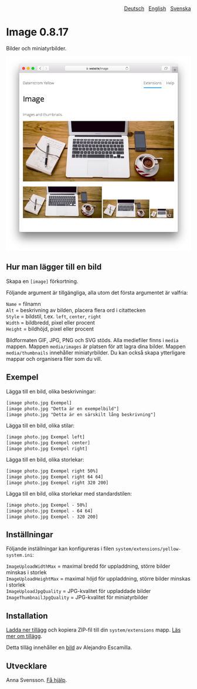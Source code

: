 <p align="right"><a href="README-de.md">Deutsch</a> &nbsp; <a href="README.md">English</a> &nbsp; <a href="README-sv.md">Svenska</a></p>

# Image 0.8.17

Bilder och miniatyrbilder.

<p align="center"><img src="image-screenshot.png?raw=true" alt="Skärmdump"></p>

## Hur man lägger till en bild

Skapa en `[image]` förkortning.

Följande argument är tillgängliga, alla utom det första argumentet är valfria:
 
`Name` = filnamn  
`Alt` = beskrivning av bilden, placera flera ord i citattecken  
`Style` = bildstil, t.ex. `left`, `center`, `right`  
`Width` = bildbredd, pixel eller procent  
`Height` = bildhöjd, pixel eller procent  

Bildformaten GIF, JPG, PNG och SVG stöds. Alla mediefiler finns i `media` mappen.
Mappen `media/images` är platsen för att lagra dina bilder. Mappen `media/thumbnails` innehåller miniatyrbilder. Du kan också skapa ytterligare mappar och organisera filer som du vill.

## Exempel

Lägga till en bild, olika beskrivningar:

    [image photo.jpg Exempel]
    [image photo.jpg "Detta är en exempelbild"]
    [image photo.jpg "Detta är en särskilt lång beskrivning"]

Lägga till en bild, olika stilar:

    [image photo.jpg Exempel left]
    [image photo.jpg Exempel center]
    [image photo.jpg Exempel right]

Lägga till en bild, olika storlekar:

    [image photo.jpg Exempel right 50%]
    [image photo.jpg Exempel right 64 64]
    [image photo.jpg Exempel right 320 200]

Lägga till en bild, olika storlekar med standardstilen:

    [image photo.jpg Exempel - 50%]
    [image photo.jpg Exempel - 64 64]
    [image photo.jpg Exempel - 320 200]

## Inställningar

Följande inställningar kan konfigureras i filen `system/extensions/yellow-system.ini`:

`ImageUploadWidthMax` = maximal bredd för uppladdning, större bilder minskas i storlek  
`ImageUploadHeightMax` = maximal höjd för uppladdning, större bilder minskas i storlek  
`ImageUploadJpgQuality` = JPG-kvalitet för uppladdade bilder  
`ImageThumbnailJpgQuality` = JPG-kvalitet för miniatyrbilder  

## Installation

[Ladda ner tillägg](https://github.com/annaesvensson/yellow-image/archive/main.zip) och kopiera ZIP-fil till din `system/extensions` mapp. [Läs mer om tillägg](https://github.com/annaesvensson/yellow-update/tree/main/README-sv.md).

Detta tilläg innehåller en [bild](https://unsplash.com/photos/xII7efH1G6o) av Alejandro Escamilla.

## Utvecklare

Anna Svensson. [Få hjälp](https://datenstrom.se/sv/yellow/help/).
